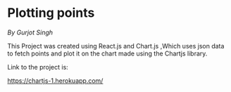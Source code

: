# Plotting points
*By Gurjot Singh*

This Project was created using React.js and Chart.js ,Which uses json data to fetch points and plot it on the chart made using the Chartjs library.

Link to the project is:

https://chartjs-1.herokuapp.com/
